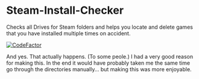 # Steam-Install-Checker
 Checks all Drives for Steam folders and helps you locate and delete games that you have installed multiple times on accident.
 
[![CodeFactor](https://www.codefactor.io/repository/github/thefel0x/steam-install-checker/badge)](https://www.codefactor.io/repository/github/thefel0x/steam-install-checker)


And yes. That actually happens. (To some peole.)
I had a very good reason for making this.
In the end it would have probably taken me the same time go through the directories manually... but making this was more enjoyable.

